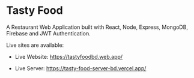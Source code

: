# Tasty Food

A Restaurant Web Application built with React, Node, Express, MongoDB, Firebase and JWT Authentication.

Live sites are available:

- Live Website: https://tastyfoodbd.web.app/

- Live Server: https://tasty-food-server-bd.vercel.app/
